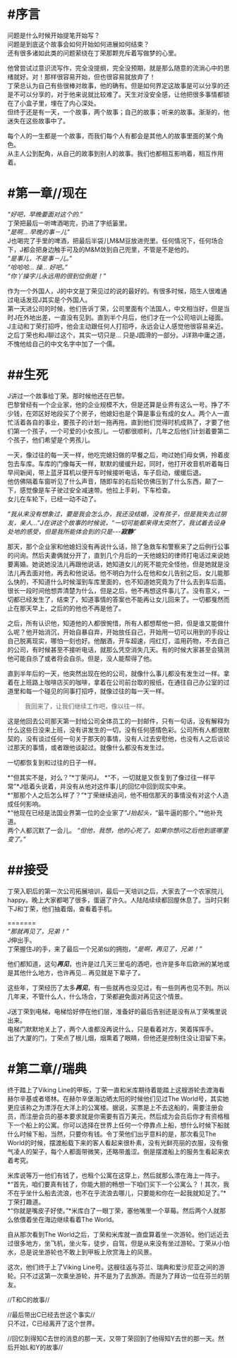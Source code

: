 #序言
=======  
问题是什么时候开始提笔开始写？  
问题是到底这个故事会如何开始如何进展如何结束？  
还有很多诸如此类的问题萦绕在丁荣那颗充斥着写做梦的心里。  

他曾尝试过意识流写作，完全没提纲，完全没预期，就是那么随意的流淌心中的思绪就好。对！那样很容易开始，但也很容易就放弃了！  
丁荣总认为自己有些很棒对故事，他的确有。但是如何界定这故事是可以分享的还是不可以分享的，对于他来说就比较难了。天生对没安全感，让他把很多事情都锁在了小盒子里，埋在了内心深处。  
但终于还是有一天，一个故事，两个故事；自己的故事；听来的故事。渐渐的，他迷失在这些故事中了。  

每个人的一生都是一个故事，而我们每个人有都会是其他人的故事里面的某个角色。  
从主人公到配角，从自己的故事到别人的故事。我们也都相互影响着，相互作用着。

#第一章//现在
=======
*“好吧，早晚要面对这个的.”*  
丁荣把最后一听啤酒喝完，扔进了字纸篓里。  
*"是啊... 早晚的事－儿"*  
J也喝完了手里的啤酒，把最后半袋儿M&M豆放进兜里。任何情况下，任何场合下，J都会把身边触手可及的M&M敛到自己兜里，不管是不是他的。  
*“是事儿，不是事－儿。”*  
*“哈哈哈... 操... 好吧。”*  
*“你丫操字儿永远用的很到位倒是！”*
  
作为一个外国人，J的中文是丁荣见过的说的最好的。有很多时候，陌生人很难通过电话发现J其实是个外国人。  
第一天进公司的时候，他们告诉丁荣，公司里面有个法国人，中文相当好，但是当时J在外地出差，一直没有见到。直到半个月后，他们才在一个公司培训上碰面。J主动和丁荣打招呼，他会主动跟任何人打招呼，永远会让人感觉他很容易亲近。之后丁荣也和J聊过这个，其实一切只是... 只是J圆滑的一部分。J详熟中庸之道，不愧他给自己的中文名字中加了一个儒。  

##生死
=======
J讲过一个故事给丁荣。那时候他还在巴黎。  
巴黎曾经有一个企业家，他的企业规模不大，但是还算是业界有这么一号。挣了不少钱，在郊区好地段买了个房子，他媳妇也是个算是事业有成的女人。两个人一直忙活着各自的事业，要孩子的计划一拖再拖，直到他们觉得时机成熟了，才要了他们第一个孩子，一个可爱的小女孩儿。一切都很顺利，几年之后他们计划着要第二个孩子，他们希望是个男孩儿。  

一天，像过往的每一天一样，他吃完媳妇做的早餐之后，吻过她们母女俩，拎着皮包去车库。车库的门像每天一样，默默的缓缓升起，同时，他打开收音机听着每日早间新闻，带上蓝牙耳机以便开车时候接听电话，车子启动，缓缓后退。  
他仿佛隔着车窗听见了什么声音，随即车的右后轮仿佛压到了什么东西，颠了一下，感觉像是车子驶过安全减速带。他拉上手刹，下车检查。  
女儿在车轮下，已经一动不动了。  
  
*“我从来没有想象过，要是我会怎么办，我还没结婚，没有孩子，但是我失去过朋友，亲人...”*J在讲这个故事的时候说，*“一切可能都来得太突然了，我试着去设身处地的感受，但是我所能体会到的只是---**寂静**”*  

那天，那个企业家和他媳妇没有再说什么话，除了急救车和警察来了之后例行公事的问询。然后夫妻俩就分开了，直到几个月后的一天他媳妇的律师打电话过来说她要离婚。她说她没法儿再跟他说话，她知道女儿的死不能完全怪他，但是她就是没法儿再去面对他，再去和他说话。他不明白为什么在他和女儿告别之后，女儿能那么快的，不知道什么时候溜到车库里面的，也不知道她究竟为了什么去到车后面。很长一段时间他想弄清楚为什么，但是之后，他不再想这件事儿了。没有意义，一切都已经发生了，结束了，知道事情的答案也不能再让女儿回来了。一切都戛然而止在那天早上，之后的的他也不再是他了。  

之后，所有认识他，知道他的人都很惋惜，所有人都想帮他一把，但是谁又能做什么呢？他开始消沉，开始自暴自弃，开始放任自己，开始用一切可以用到的手段让自己脱离现实，哪怕一刻也好。他酗酒，开车超速，闯红灯，滥用药物，不去自己的公司，有时候甚至不接听电话，就那么凭空消失几天。有的时候大家甚至会猜测他可能自杀了或者将会自杀。但是，没人能帮得了他。  

直到半年后的一天，他突然出现在他的公司，就像什么事儿都没有发生过一样。拿着在上班路上咖啡店买的咖啡，拿着在公司前台取的报纸，在通往自己办公室的过道里和每一个碰见的同事打招呼，就像过往的每一天一样。  

>我回来了，让我们继续工作吧，像以往一样。  

这是他回去公司那天第一封给公司全体员工的一封邮件，只有一句话，没有解释为什么这些日没来上班，没有讲发生的一切，没有任何感情色彩。公司所有人都很默契的，没有谈过任何一句关于那天的事情，没有人过去安慰他，也没有人之后谈论过那天的事情，或者跟他谈起过。就像什么都没有发生过。  

一切都恢复到和过往的日子一样。  

*“但其实不是，对么？”*丁荣问J。
*“不，一切就是又恢复到了像过往一样平常”*J低着头说着，并没有从他对这件事儿的回忆中回到现实中来。  
*“那那个人之后怎么样了？”*丁荣继续追问，他不相信那天的事情没有对这个人造成任何影响。  
*“他现在已经是法国业界第一位的企业家了”*J抬起头，*“最牛逼的那个。”*他补充道。  
两个人都沉默了一会儿。
*“但他，我想，他的心死了。如果你想问之后他到底哪里变了。”*  
  
##接受
=======  
丁荣入职后的第一次公司拓展培训，最后一天培训之后，大家去了一个农家院儿happy。晚上大家都喝了很多，蛋逼了许久。人陆陆续续都回屋休息了。当时只剩下J和丁荣，他们抽着烟，查看着手机。


=======  
*“那就再见了，兄弟！”*  
J伸出手。  
丁荣握住J的手，来了最后一个兄弟似的拥抱，*“是啊，再见了，兄弟！”*  
  
他们都知道，这句***再见***，也许是过几天三里屯的酒吧，也许是多年后欧洲的某地或是其他什么地方，也许再见... 再见就是下辈子了。  

这些年，丁荣经历了太多***再见***，有一些就再也没见过，有一些则再也见不到。所以几年来，不管什么人，什么场合，丁荣都避免面对再见这个情景。  

J送丁荣到电梯，电梯恰好停在他们层，准备好的最后告别还是没有从丁荣嘴里说出来。  
电梯门默默地关上了，两个人谁都没再说什么，只是看着对方，笑着挥挥手。  
出了大厦的门，丁荣点了根儿烟，烟熏着了眼睛，但他还是控制住没让泪留下来。  
  
#第二章//瑞典  
=======  
终于踏上了Viking Line的甲板，丁荣一直和米库期待着能踏上这艘游轮去渡海看赫尔辛基或者塔林。在赫尔辛堡海边晒太阳的时候他们见过The World号，其实她更应该称之为漂浮在大洋上的公寓楼。据说，买票是上不去这船的，需要注册会员，而注册会员的基本要求就是你需要有百万美元，然后成为会员后你才有资格租下一个船上的公寓。你可以选择在世界上任何一个停靠点上船，想什么时候下船就什么时候下船，当然，只要你有钱。令丁荣他们出乎意料的是，那次看见The World的时候，摆渡船载下来的客人看起来很朴素，没有光鲜亮丽的衣服，没有傲气凌人的架子，每个人都面带微笑，还略带羞涩。倒是摆渡船上的服务生看起来衣着考究。  

米库说等万一他们有钱了，也租个公寓在这穿上，然后就那么漂在海上一阵子。  
*“首先，咱们要真有钱了，你能大胆的畅想一下咱们买下一个公寓么？！其次，我不在乎坐什么船去流浪，也不在乎流浪去哪儿，只要能和你在一起我就知足了。”*丁荣打趣道。  
*“你就是嘴皮子好使。”*米库白了一眼丁荣，塞他嘴里一个草莓。然后两个人就那么依偎着坐在海边继续看着The World。  
  
自从那次看到The World之后，丁荣和米库就一直盘算着坐一次游轮。他们远近去过很多地方，坐飞机，坐火车，徒步，自驾，但是从来没有坐过游轮。丁荣从小怕水，总是说坐游轮也不敢上到甲板上欣赏海上的风景。  
  
这次，他们终于上了Viking Line号。这艘往返与芬兰、瑞典和爱沙尼亚之间的游轮。只不过这第一次乘坐游轮，并不是为了去旅游。而是为了拜访一位在芬兰的朋友。  
  
  
//T和C的故事//
  
  
//最后带出C已经去世这个事实//  
只不过，C已经离开了这个世界。
  
  
  
  
//回忆到得知C去世的消息的那一天，又带丁荣回到了他得知Y去世的那一天。然后开始L和Y的故事//  
